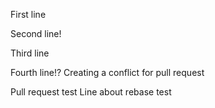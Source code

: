 First line

Second line!

Third line

Fourth line!? Creating a conflict for pull request

Pull request test
Line about rebase test